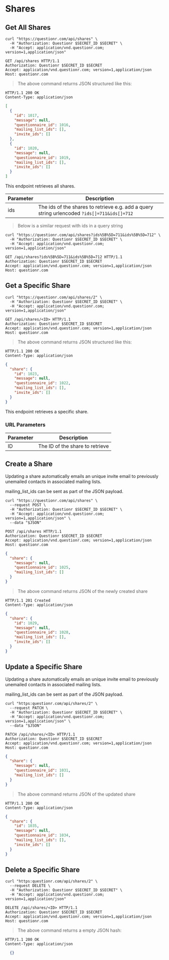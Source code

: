# Shares

## Get All Shares

```shell
curl "https://questionr.com/api/shares" \
  -H "Authorization: Questionr $SECRET_ID $SECRET" \
  -H "Accept: application/vnd.questionr.com; version=1,application/json"
```

```http
GET /api/shares HTTP/1.1
Authorization: Questionr $SECRET_ID $SECRET
Accept: application/vnd.questionr.com; version=1,application/json
Host: questionr.com
```

> The above command returns JSON structured like this:

```http
HTTP/1.1 200 OK
Content-Type: application/json
```
```json
[
  {
    "id": 1017,
    "message": null,
    "questionnaire_id": 1016,
    "mailing_list_ids": [],
    "invite_ids": []
  },
  {
    "id": 1020,
    "message": null,
    "questionnaire_id": 1019,
    "mailing_list_ids": [],
    "invite_ids": []
  }
]
```

This endpoint retrieves all shares.


Parameter | Description
--------- | -----------
ids | The ids of the shares to retrieve e.g. add a query string urlencoded `?ids[]=711&ids[]=712`

> Below is a similar request with ids in a query string

```shell
curl "https://questionr.com/api/shares?ids%5B%5D=711&ids%5B%5D=712" \
  -H "Authorization: Questionr $SECRET_ID $SECRET" \
  -H "Accept: application/vnd.questionr.com; version=1,application/json"
```
```http
GET /api/shares?ids%5B%5D=711&ids%5B%5D=712 HTTP/1.1
Authorization: Questionr $SECRET_ID $SECRET
Accept: application/vnd.questionr.com; version=1,application/json
Host: questionr.com
```

## Get a Specific Share

```shell
curl "https://questionr.com/api/shares/2" \
  -H "Authorization: Questionr $SECRET_ID $SECRET" \
  -H "Accept: application/vnd.questionr.com; version=1,application/json"
```

```http
GET /api/shares/<ID> HTTP/1.1
Authorization: Questionr $SECRET_ID $SECRET
Accept: application/vnd.questionr.com; version=1,application/json
Host: questionr.com
```

> The above command returns JSON structured like this:

```http
HTTP/1.1 200 OK
Content-Type: application/json
```
```json
{
  "share": {
    "id": 1023,
    "message": null,
    "questionnaire_id": 1022,
    "mailing_list_ids": [],
    "invite_ids": []
  }
}
```

This endpoint retrieves a specific share.

### URL Parameters

Parameter | Description
--------- | -----------
ID | The ID of the share to retrieve



## Create a Share

Updating a share automatically emails an unique invite email to previously unemailed contacts in associated mailing lists.

<aside class="notice">
mailing_list_ids can be sent as part of the JSON payload.
</aside>



```shell
curl "https://questionr.com/api/shares" \
  --request POST \
  -H "Authorization: Questionr $SECRET_ID $SECRET" \
  -H "Accept: application/vnd.questionr.com; version=1,application/json" \
  --data "$JSON"
```

```http
POST /api/shares HTTP/1.1
Authorization: Questionr $SECRET_ID $SECRET
Accept: application/vnd.questionr.com; version=1,application/json
Host: questionr.com
```
```json
{
  "share": {
    "message": null,
    "questionnaire_id": 1025,
    "mailing_list_ids": []
  }
}
```

> The above command returns JSON of the newly created share

```http
HTTP/1.1 201 Created
Content-Type: application/json
```
```json
{
  "share": {
    "id": 1029,
    "message": null,
    "questionnaire_id": 1028,
    "mailing_list_ids": [],
    "invite_ids": []
  }
}
```

## Update a Specific Share

Updating a share automatically emails an unique invite email to previously unemailed contacts in associated mailing lists.

<aside class="notice">
mailing_list_ids can be sent as part of the JSON payload.
</aside>



```shell
curl "https:questionr.com/api/shares/2" \
  --request PATCH \
  -H "Authorization: Questionr $SECRET_ID $SECRET" \
  -H "Accept: application/vnd.questionr.com; version=1,application/json" \
  --data "$JSON"
```
```http
PATCH /api/shares/<ID> HTTP/1.1
Authorization: Questionr $SECRET_ID $SECRET
Accept: application/vnd.questionr.com; version=1,application/json
Host: questionr.com
```
```json
{
  "share": {
    "message": null,
    "questionnaire_id": 1031,
    "mailing_list_ids": []
  }
}
```

> The above command returns JSON of the updated share

```http
HTTP/1.1 200 OK
Content-Type: application/json
```
```json
{
  "share": {
    "id": 1035,
    "message": null,
    "questionnaire_id": 1034,
    "mailing_list_ids": [],
    "invite_ids": []
  }
}
```


## Delete a Specific Share



```shell
curl "https:questionr.com/api/shares/2" \
  --request DELETE \
  -H "Authorization: Questionr $SECRET_ID $SECRET" \
  -H "Accept: application/vnd.questionr.com; version=1,application/json"
```

```http
DELETE /api/shares/<ID> HTTP/1.1
Authorization: Questionr $SECRET_ID $SECRET
Accept: application/vnd.questionr.com; version=1,application/json
Host: questionr.com
```

> The above command returns a empty JSON hash:

```http
HTTP/1.1 200 OK
Content-Type: application/json
```
```json
  {}
```

